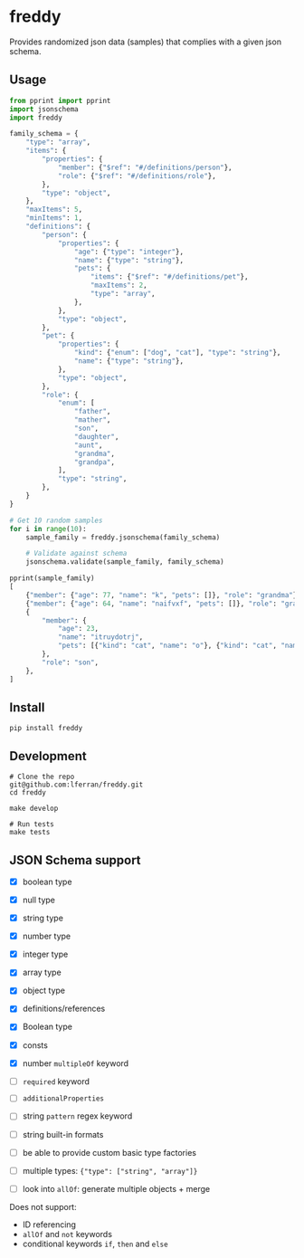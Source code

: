 # freddy

Provides randomized json data (samples) that complies with a given
json schema.

## Usage

```python
from pprint import pprint
import jsonschema
import freddy

family_schema = {
    "type": "array",
    "items": {
        "properties": {
            "member": {"$ref": "#/definitions/person"},
            "role": {"$ref": "#/definitions/role"},
        },
        "type": "object",
    },
    "maxItems": 5,
    "minItems": 1,
    "definitions": {
        "person": {
            "properties": {
                "age": {"type": "integer"},
                "name": {"type": "string"},
                "pets": {
                    "items": {"$ref": "#/definitions/pet"},
                    "maxItems": 2,
                    "type": "array",
                },
            },
            "type": "object",
        },
        "pet": {
            "properties": {
                "kind": {"enum": ["dog", "cat"], "type": "string"},
                "name": {"type": "string"},
            },
            "type": "object",
        },
        "role": {
            "enum": [
                "father",
                "mather",
                "son",
                "daughter",
                "aunt",
                "grandma",
                "grandpa",
            ],
            "type": "string",
        },
    }
}

# Get 10 random samples
for i in range(10):
    sample_family = freddy.jsonschema(family_schema)

    # Validate against schema
    jsonschema.validate(sample_family, family_schema)

pprint(sample_family)
[
    {"member": {"age": 77, "name": "k", "pets": []}, "role": "grandma"},
    {"member": {"age": 64, "name": "naifvxf", "pets": []}, "role": "grandpa"},
    {
        "member": {
            "age": 23,
            "name": "itruydotrj",
            "pets": [{"kind": "cat", "name": "o"}, {"kind": "cat", "name": "uonmvfgd"}],
        },
        "role": "son",
    },
]
```

## Install

``` shell
pip install freddy
```

## Development

``` shell
# Clone the repo
git@github.com:lferran/freddy.git
cd freddy

make develop

# Run tests
make tests
```

## JSON Schema support

- [x] boolean type
- [x] null type
- [x] string type
- [x] number type
- [x] integer type
- [x] array type
- [x] object type
- [x] definitions/references
- [x] Boolean type
- [x] consts
- [x] number `multipleOf` keyword

- [ ] `required` keyword
- [ ] `additionalProperties`
- [ ] string `pattern` regex keyword
- [ ] string built-in formats
- [ ] be able to provide custom basic type factories
- [ ] multiple types: `{"type": ["string", "array"]}`
- [ ] look into `allOf`: generate multiple objects + merge

Does not support:

- ID referencing
- `allOf` and `not` keywords
- conditional keywords `if`, `then` and `else`

